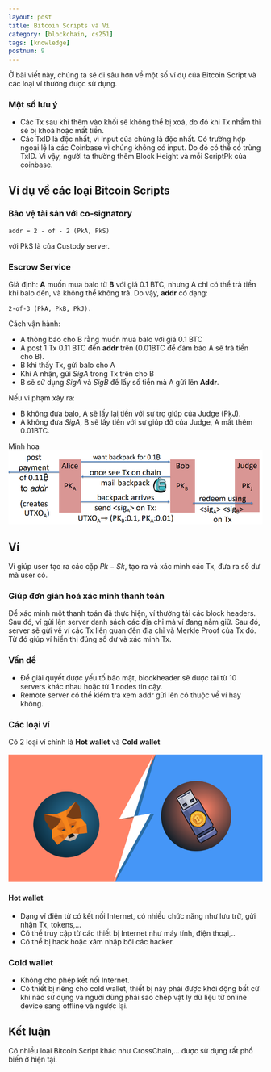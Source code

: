 ```yaml
---
layout: post
title: Bitcoin Scripts và Ví
category: [blockchain, cs251]
tags: [knowledge]
postnum: 9
---
```


Ở bài viết này, chúng ta sẽ đi sâu hơn về một số ví dụ của Bitcoin Script và các loại ví thường được sử dụng.

### Một số lưu ý

- Các Tx sau khi thêm vào khối sẽ không thể bị xoá, do đó khi Tx nhầm thì sẽ bị khoá hoặc mất tiền.
- Các TxID là độc nhất, vì Input của chúng là độc nhất. Có trường hợp ngoại lệ là các Coinbase vì chúng không có input. Do đó có thể có trùng TxID. Vì vậy, người ta thường thêm Block Height và mỗi ScriptPk của coinbase.

## Ví dụ về các loại Bitcoin Scripts

### Bảo vệ tài sản với co-signatory

	addr = 2 - of - 2 (PkA, PkS) 

với PkS là của Custody server.

### Escrow Service

Giả định: **A** muốn mua balo từ **B** với giá 0.1 BTC, nhưng A chỉ có thể trả tiền khi balo đến, và không thể không trả. Do vậy, **addr** có dạng: 

	2-of-3 (PkA, PkB, PkJ).

Cách vận hành:

- A thông báo cho B rằng muốn mua balo với giá 0.1 BTC
- A post 1 Tx 0.11 BTC đến **addr** trên (0.01BTC để đảm bảo A sẽ trả tiền cho B).
- B khi thấy Tx, gửi balo cho A
- Khi A nhận, gửi $SigA$ trong Tx trên cho B
- B sẽ sử dụng $SigA$ và $SigB$ để lấy số tiền mà A gửi lên **Addr**.

Nếu vi phạm xảy ra:

- B không đưa balo, A sẽ lấy lại tiền với sự trợ giúp của Judge (PkJ).
- A không đưa $SigA$, B sẽ lấy tiền với sự giúp đỡ của Judge, A mất thêm 0.01BTC.

Minh hoạ
<a class="post-image" >
<img itemprop="image"  src="/assets/images/post_img/post9_1.PNG"/>
</a>

## Ví

Ví giúp user tạo ra các cặp $Pk- Sk$, tạo ra và xác minh các Tx, đưa ra số dư mà user có.

### Giúp đơn giản hoá xác minh thanh toán

Để xác minh một thanh toán đã thực hiện, ví thường tải các block headers. Sau đó, ví gửi lên server danh sách các địa chỉ mà ví đang nắm giữ. Sau đó, server sẽ gửi về ví các Tx liên quan đến địa chỉ và Merkle Proof của Tx đó. Từ đó giúp ví hiển thị đúng số dư và xác minh Tx.

### Vấn dề

- Để giải quyết được yếu tố bảo mật, blockheader sẽ được tải từ 10 servers khác nhau hoặc từ 1 nodes tin cậy.
- Remote server có thể kiểm tra xem addr gửi lên có thuộc về ví hay không.

### Các loại ví

Có 2 loại ví chính là **Hot wallet** và **Cold wallet**

<a class="post-image" >
<img itemprop="image"  src="/assets/images/post_img/post9_2.PNG"/>
</a>

#### Hot wallet

- Dạng ví điện tử có kết nối Internet, có nhiều chức năng như lưu trữ, gửi nhận Tx, tokens,...
- Có thể truy cập từ các thiết bị Internet như máy tính, điện thoại,..
- Có thể bị hack hoặc xâm nhập bởi các hacker.

### Cold wallet

- Không cho phép kết nối Internet.
- Có thiết bị riêng cho cold wallet, thiết bị này phải được khởi động bất cứ khi nào sử dụng và người dùng phải sao chép vật lý dữ liệu từ online device sang offline và ngược lại.

## Kết luận

Có nhiều loại Bitcoin Script khác như CrossChain,... được sử dụng rất phổ biến ở hiện tại.
